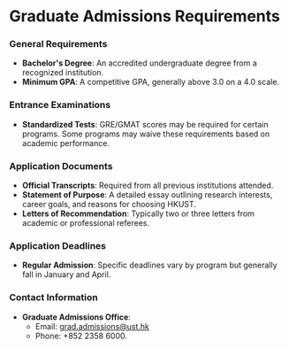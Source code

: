 # Graduate Admissions Requirements
### General Requirements
- **Bachelor's Degree**: An accredited undergraduate degree from a recognized institution.
- **Minimum GPA**: A competitive GPA, generally above 3.0 on a 4.0 scale.

### Entrance Examinations
- **Standardized Tests**: GRE/GMAT scores may be required for certain programs. Some programs may waive these requirements based on academic performance.

### Application Documents
- **Official Transcripts**: Required from all previous institutions attended.
- **Statement of Purpose**: A detailed essay outlining research interests, career goals, and reasons for choosing HKUST.
- **Letters of Recommendation**: Typically two or three letters from academic or professional referees.

### Application Deadlines
- **Regular Admission**: Specific deadlines vary by program but generally fall in January and April.

### Contact Information
- **Graduate Admissions Office**:
  - Email: grad.admissions@ust.hk
  - Phone: +852 2358 6000.
